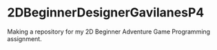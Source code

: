 # 2DBeginnerDesignerGavilanesP4
Making a repository for my 2D Beginner Adventure Game Programming assignment.
